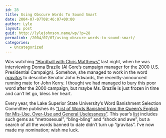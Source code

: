 ```yaml
---
id: 28
title: Using Obscure Words To Sound Smart
date: 2004-07-07T08:46:07+00:00
author: Lyle
layout: post
guid: http://lylejohnson.name/wp/?p=28
permalink: /2004/07/07/using-obscure-words-to-sound-smart/
categories:
  - Uncategorized
---
```

Was watching [&#8220;Hardball with Chris Matthews&#8221;](http://hardball.msnbc.com) last night, when he was interviewing Donna Brazile (Al Gore&#8217;s campaign manager for the 2000 U.S. Presidential Campaign). Somehow, she managed to work in the word [_gravitas_](http://dictionary.reference.com/search?q=gravitas) to describe Senator John Edwards, the recently-announced running mate for John Kerry. I thought we had managed to bury this poor word after the 2000 campaign, but maybe Ms. Brazile is just frozen in time and can&#8217;t let go, bless her heart.

Every year, the Lake Superior State University&#8217;s Word Banishment Selection Committee publishes its [&#8220;List of Words Banished from the Queen&#8217;s English for Mis-Use, Over-Use and General Uselessness&#8221;](http://www.lssu.edu/banished/). This year&#8217;s [list](http://www.lssu.edu/banished/archive/2004.php) includes such gems as &#8220;metrosexual&#8221;, &#8220;bling-bling&#8221; and &#8220;shock and awe&#8221;, but a search of all the words banned to date didn&#8217;t turn up &#8220;gravitas&#8221;. I&#8217;ve now made my nomination; wish me luck.